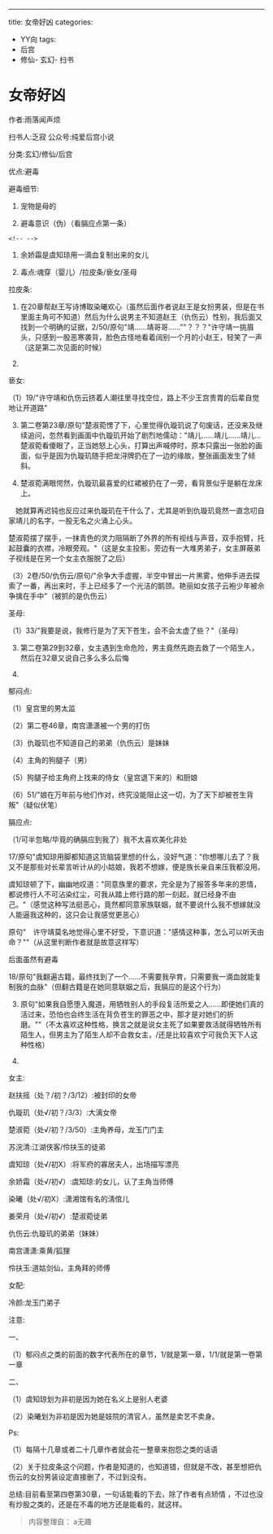 ---
title: 女帝好凶
categories:
- YY向
tags:
- 后宫
- 修仙- 玄幻- 扫书
# 女帝好凶
作者:雨落闻声烦

扫书人:乏寂 公众号:纯爱后宫小说

分类:玄幻/修仙/后宫

优点:避毒

避毒细节:

1.  宠物是母的

2.  避毒意识（伪）（看膈应点第一条）

```{=html}
<!-- -->
```
1.  余娇霜是虞知琼用一滴血复制出来的女儿

2.  毒点:魂穿（婴儿）/拉皮条/亵女/圣母

拉皮条:

1.  在20章帮赵王写诗博取染曦欢心（虽然后面作者说赵王是女扮男装，但是在书里面主角可不知道）然后为什么说男主不知道赵王（仇伤云）性别，我后面又找到一个明确的证据，2/50/原句"靖......靖哥哥......""？？？"许守靖一挑眉头，只感到一股恶寒袭背，脸色古怪地看着阔别一个月的小赵王，轻笑了一声（这是第二次见面的时候）

2.  

亵女:

（1）19/"许守靖和仇伤云挤着人潮往里寻找空位，路上不少王宫贵胄的后辈自觉地让开道路"

3.  第二卷第23章/原句"楚淑菀愣了下，心里觉得仇璇玑说了句废话，还没来及继续追问，忽然看到画面中仇璇玑开始了剧烈地儒动："靖儿......靖儿......靖儿...楚淑菀看傻眼了，正当她怒上心头，打算出声喊停时，原本只露出一张脸的画面，似乎是因为仇璇玑随手把龙浔牌扔在了一边的缘故，整张画面发生了倾斜。

4.  楚淑菀满眼愕然，仇璇玑最喜爱的红裙被扔在了一旁，看背景似乎是躺在龙床上。

　她就算再迟钝也反应过来仇璇玑在干什么了，尤其是听到仇璇玑竟然一直念叨自家靖儿的名字，一股无名之火涌上心头。

楚淑菀摆了摆手，一抹青色的灵力阻隔断了外界的所有视线与声音，双手抱臂，托起鼓囊的衣襟，冷眼旁观。"（这是女主投影，旁边有一大堆男弟子，女主屏蔽弟子视线是在另一个女主衣服脱了之后）

（3）2卷/50/仇伤云/原句/"佘争大手虚握，半空中冒出一片黑雾，他伸手进去探索了一番，再出来时，手上已经多了一个光洁的鹅颈。艳丽如女孩子云袍少年被佘争擒在手中"（被抓的是仇伤云）

圣母:

（1）33/"我要是说，我修行是为了天下苍生，会不会太虚了些？"（圣母）

3.  第二卷第29到32章，女主遇到生命危险，男主竟然先跑去救了一个陌生人，然后在32章又说自己多么多么后悔

4.  

郁闷点:

（1）皇宫里的男太监

（2）第二卷46章，南宫潇潇被一个男的打伤

（3）仇璇玑也不知道自己的弟弟（仇伤云）是妹妹

（4）主角的狗腿子（男）

（5）狗腿子给主角府上找来的侍女（皇宫退下来的）和厨娘

（6）51/"娘在万年前与他们作对，终究没能阻止这一切，为了天下却被苍生背叛"（疑似伏笔）

膈应点:

（1/可半忽略/毕竟的确膈应到我了）我不太喜欢美化非处

17/原句"虞知琼用脚都知道这货脑袋里想的什么，没好气道："你想哪儿去了？我又不是那些对长辈言听计从的小姑娘，我若不想嫁，便是族长亲自来压我都没用。

虞知琼顿了下，幽幽地叹道："同意族里的要求，完全是为了报答多年来的恩情，都说修行人不可沾染红尘，可我从踏上修行路的那一刻起，就已经身不由己。"（感觉这种写法挺恶心，竟然都同意家族联姻，就不要说什么我不想嫁就没人能逼我这种的，这只会让我感觉更恶心）

原句"　许守靖莫名地觉得心里不好受，下意识道："感情这种事，怎么可以听天由命？""（从这里判断作者就是故意这样写）

后面虽然有避毒

18/原句"我翻遍古籍，最终找到了一个......不需要我孕育，只需要我一滴血就能复制我的血脉"（但翻古籍是在她同意联姻之后，我膈应的是这个行为）

3.  原句"如果我自愿堕入魔道，用牺牲别人的手段复活所爱之人......即便她们真的活过来，恐怕也会终生活在背负苍生的罪恶之中，那才是对她们的折磨。""（不太喜欢这种性格，换言之就是说女主死了如果要救活就得牺牲所有陌生人，但男主为了陌生人却不会救女主，/还是比较喜欢宁可我负天下人这种性格）

4.  

女主:

赵扶摇（处？/初？/3/12）:被封印的女帝

仇璇玑（处√/初？/3/3）:大漓女帝

楚淑菀（处√/初？/3/50）:主角养母，龙玉门门主

苏浣清:江湖侠客/伶扶玉的徒弟

虞知琼（处√/初X）:将军府的寡居夫人，出场描写漂亮

余娇霜（处√/初√）:虞知琼:的女儿，认了主角当师傅

染曦（处√/初Ⅹ）:潇湘馆有名的淸倌儿

姜荣月（处√/初√）:楚淑菀徒弟

仇伤云:仇璇玑的弟弟（妹妹）

南宫潇潇:乘黄/狐狸

伶扶玉:道姑剑仙，主角拜的师傅

女配:

冷颜:龙玉门弟子

注意:

一、

（1）郁闷点之类的前面的数字代表所在的章节，1/就是第一章，1/1/就是第一卷第一章

二、

（1）虞知琼划为非初是因为她在名义上是别人老婆

（2）染曦划为非初是因为她是妓院的清官人，虽然是卖艺不卖身。

Ps:

（1）每隔十几章或者二十几章作者就会花一整章来抱怨之类的话语

（2）关于拉皮条这个问题，作者是知道的，也知道错，但就是不改，甚至想把仇伤云的女扮男装设定直接删了，不过到没有。

总结:目前看至第四卷第30章，一句话能看的下去，除了作者有点矫情
，不过也没有炒股之类的，还是在不毒的地方还是能看的，就这样。


> 内容整理自： a无趣